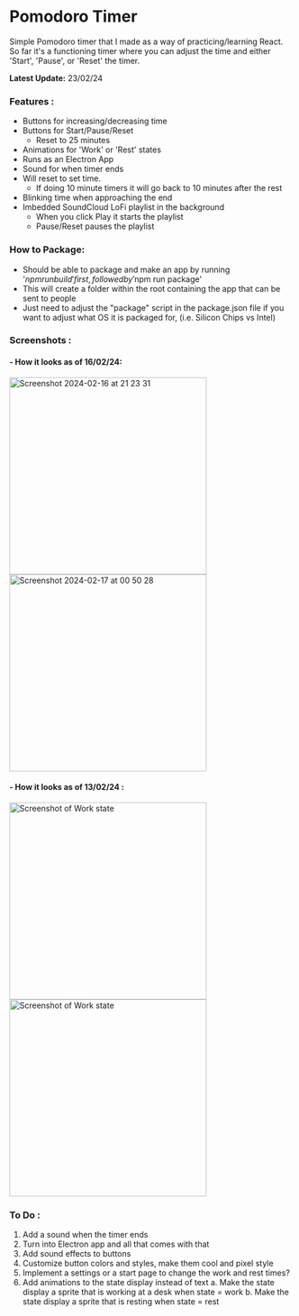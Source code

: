 # Pomodoro Timer

Simple Pomodoro timer that I made as a way of practicing/learning React. So far it's a functioning timer where you can adjust the time and either 'Start', 'Pause', or 'Reset' the timer. 

**Latest Update:** 23/02/24

### Features :
- Buttons for increasing/decreasing time
- Buttons for Start/Pause/Reset
  - Reset to 25 minutes
- Animations for 'Work' or 'Rest' states
- Runs as an Electron App
- Sound for when timer ends
- Will reset to set time. 
  - If doing 10 minute timers it will go back to 10 minutes after the rest
- Blinking time when approaching the end
- Imbedded SoundCloud LoFi playlist in the background
  - When you click Play it starts the playlist
  - Pause/Reset pauses the playlist

### How to Package:
- Should be able to package and make an app by running '$npm run build' first, followed by '$npm run package'
- This will create a folder within the root containing the app that can be sent to people 
- Just need to adjust the "package" script in the package.json file if you want to adjust what OS it is packaged for, (i.e. Silicon Chips vs Intel)


### Screenshots : 
#### - How it looks as of 16/02/24:
  <img width="350" alt="Screenshot 2024-02-16 at 21 23 31" src="https://github.com/alexmccorkle/pomodoro/assets/114952775/bf151156-edda-432f-bc1d-c90052b68f4a">
  <img width="350" alt="Screenshot 2024-02-17 at 00 50 28" src="https://github.com/alexmccorkle/pomodoro/assets/114952775/b6c8cbf1-feec-4a15-aa99-8d89b0cec642">




#### - How it looks as of 13/02/24 :
  <img width="350" alt="Screenshot of Work state" src="https://github.com/alexmccorkle/pomodoro/assets/114952775/06541d06-5a97-45bc-939a-2f4192810872">
  <img width="350" alt="Screenshot of Work state" src="https://github.com/alexmccorkle/pomodoro/assets/114952775/85b770a5-f262-44fc-9b1f-760fa8fe7fca">


### To Do : 
  1. Add a sound when the timer ends
  2. Turn into Electron app and all that comes with that
  3. Add sound effects to buttons
  4. Customize button colors and styles, make them cool and pixel style
  5. Implement a settings or a start page to change the work and rest times?
  6. Add animations to the state display instead of text
     a. Make the state display a sprite that is working at a desk when state = work
     b. Make the state display a sprite that is resting when state = rest

